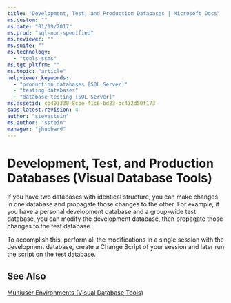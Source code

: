```yaml
---
title: "Development, Test, and Production Databases | Microsoft Docs"
ms.custom: ""
ms.date: "01/19/2017"
ms.prod: "sql-non-specified"
ms.reviewer: ""
ms.suite: ""
ms.technology: 
  - "tools-ssms"
ms.tgt_pltfrm: ""
ms.topic: "article"
helpviewer_keywords: 
  - "production databases [SQL Server]"
  - "testing databases"
  - "database testing [SQL Server]"
ms.assetid: cb403330-8cbe-41c6-bd23-bc432d50f173
caps.latest.revision: 4
author: "stevestein"
ms.author: "sstein"
manager: "jhubbard"
---
```

# Development, Test, and Production Databases (Visual Database Tools)
If you have two databases with identical structure, you can make changes in one database and propagate those changes to the other. For example, if you have a personal development database and a group-wide test database, you can modify the development database, then propagate those changes to the test database.  
  
To accomplish this, perform all the modifications in a single session with the development database, create a Change Script of your session and later run the script on the test database.  
  
## See Also  
[Multiuser Environments &#40;Visual Database Tools&#41;](../../ssms/visual-db-tools/multiuser-environments-visual-database-tools.md)  
  
